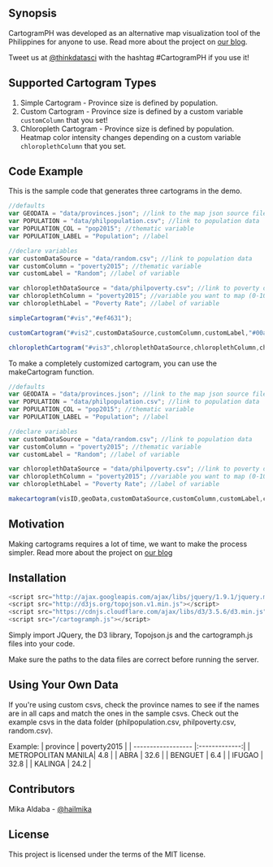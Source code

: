 ## Synopsis

CartogramPH was developed as an alternative map visualization tool of the Philippines for anyone to use.
Read more about the project on [our blog](http://stories.thinkingmachin.es/cartogram).

Tweet us at [@thinkdatasci](http://twitter.com/thinkdatasci) with the hashtag #CartogramPH if you use it!

## Supported Cartogram Types


1. Simple Cartogram - Province size is defined by population. 
2. Custom Cartogram - Province size is defined by a custom variable `customColumn` that you set!
3. Chloropleth Cartogram - Province size is defined by population. Heatmap color intensity changes depending on a custom variable `chloroplethColumn` that you set. 


## Code Example

This is the sample code that generates three cartograms in the demo.
```javascript
//defaults
var GEODATA = "data/provinces.json"; //link to the map json source file
var POPULATION = "data/philpopulation.csv"; //link to population data
var POPULATION_COL = "pop2015"; //thematic variable
var POPULATION_LABEL = "Population"; //label

//declare variables
var customDataSource = "data/random.csv"; //link to population data
var customColumn = "poverty2015"; //thematic variable
var customLabel = "Random"; //label of variable

var chloroplethDataSource = "data/philpoverty.csv"; //link to poverty data
var chloroplethColumn = "poverty2015"; //variable you want to map (0-100%)
var chloroplethLabel = "Poverty Rate"; //label of variable

simpleCartogram("#vis","#ef4631");

customCartogram("#vis2",customDataSource,customColumn,customLabel,"#00aac5");

chloroplethCartogram("#vis3",chloroplethDataSource,chloroplethColumn,chloroplethLabel,"#c30202");
```

To make a completely customized cartogram, you can use the makeCartogram function.
```javascript
//defaults
var GEODATA = "data/provinces.json"; //link to the map json source file
var POPULATION = "data/philpopulation.csv"; //link to population data
var POPULATION_COL = "pop2015"; //thematic variable
var POPULATION_LABEL = "Population"; //label

//declare variables
var customDataSource = "data/random.csv"; //link to population data
var customColumn = "poverty2015"; //thematic variable
var customLabel = "Random"; //label of variable

var chloroplethDataSource = "data/philpoverty.csv"; //link to poverty data
var chloroplethColumn = "poverty2015"; //variable you want to map (0-100%)
var chloroplethLabel = "Poverty Rate"; //label of variable

makecartogram(visID,geoData,customDataSource,customColumn,customLabel,chloroplethDataSource,chloroplethColumn,chloroplethLabel,'#ef4631');
```

## Motivation

Making cartograms requires a lot of time, we want to make the process simpler.
Read more about the project on [our blog](http://stories.thinkingmachin.es/cartogram)

## Installation

```javascript
<script src="http://ajax.googleapis.com/ajax/libs/jquery/1.9.1/jquery.min.js"></script>
<script src="http://d3js.org/topojson.v1.min.js"></script>
<script src="https://cdnjs.cloudflare.com/ajax/libs/d3/3.5.6/d3.min.js" charset="utf-8"></script>
<script src="/cartogramph.js"></script>
```

Simply import JQuery, the D3 library, Topojson.js and the cartogramph.js files into your code.

Make sure the paths to the data files are correct before running the server.

## Using Your Own Data

If you're using custom csvs, check the province names to see if the names are in all caps and match the ones in the sample csvs. Check out the example csvs in the data folder (philpopulation.csv, philpoverty.csv, random.csv).

Example:
| province           | poverty2015   |
| ------------------ |:-------------:|
| METROPOLITAN MANILA| 4.8           |
| ABRA               | 32.6          |
| BENGUET            | 6.4           |
| IFUGAO             | 32.8          |
| KALINGA            | 24.2          |

## Contributors

Mika Aldaba - [@hailmika](http://twitter.com/thinkdatasci)

## License

This project is licensed under the terms of the MIT license.